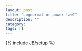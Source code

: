 ```yaml
---
layout: post
title: "Lognormal or power law?"
description: ""
category: 
tags: []
---
```

{% include JB/setup %}
